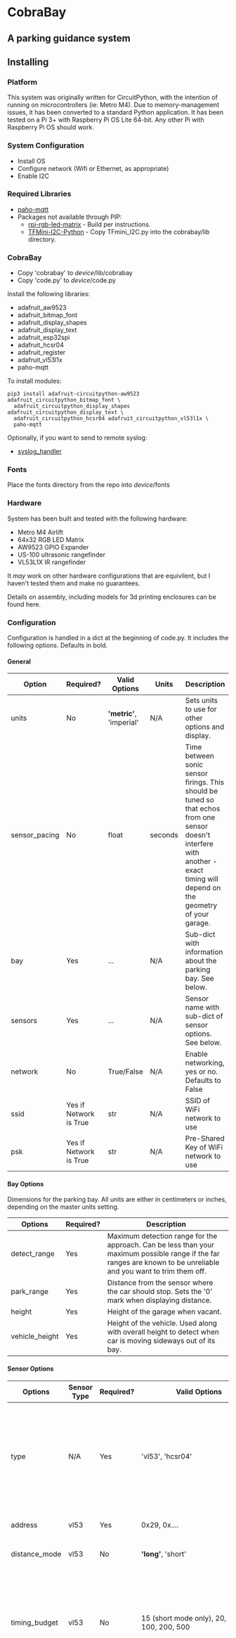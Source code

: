 # CobraBay
## A parking guidance system

## Installing

### Platform

This system was originally written for CircuitPython, with the intention of running on microcontrollers (ie: Metro M4). Due to
memory-management issues, it has been converted to a standard Python application. It has been tested on a Pi 3+ with 
Raspberry Pi OS Lite 64-bit. Any other Pi with Raspberry Pi OS should work.

### System Configuration
* Install OS
* Configure network (Wifi or Ethernet, as appropriate)
* Enable I2C


### Required Libraries

* [paho-mqtt](https://github.com/eclipse/paho.mqtt.python)
* Packages not available through PIP:
  * [rpi-rgb-led-matrix](https://github.com/hzeller/rpi-rgb-led-matrix) - Build per instructions.
  * [TFMini-I2C-Python](https://github.com/madewhatnow/TFmini-I2C-Python) - Copy TFmini_I2C.py into the cobrabay/lib directory.

### CobraBay
* Copy 'cobrabay' to _device_/lib/cobrabay
* Copy 'code.py' to _device_/code.py

Install the following libraries:
  * adafruit_aw9523
  * adafruit_bitmap_font
  * adafruit_display_shapes
  * adafruit_display_text
  * adafruit_esp32spi
  * adafruit_hcsr04
  * adafruit_register
  * adafruit_vl53l1x
  * paho-mqtt

To install modules:
```
pip3 install adafruit-circuitpython-aw9523 adafruit_circuitpython_bitmap_font \
  adafruit_circuitpython_display_shapes adafruit_circuitpython_display_text \
  adafruit_circuitpython_hcsr04 adafruit_circuitpython_vl53l1x \
  paho-mqtt
```

Optionally, if you want to send to remote syslog:
* [syslog_handler](https://github.com/chrisgilldc/circuitpython_syslog_handler)

### Fonts
Place the fonts directory from the repo into _device_/fonts

### Hardware
System has been built and tested with the following hardware:
* Metro M4 Airlift
* 64x32 RGB LED Matrix
* AW9523 GPIO Expander
* US-100 ultrasonic rangefinder
* VL53L1X IR rangefinder

It *may* work on other hardware configurations that are equivilent, but I haven't tested them and make no guarantees.

Details on assembly, including models for 3d printing enclosures can be found here.

### Configuration

Configuration is handled in a dict at the beginning of code.py. It includes the following options. Defaults in bold.

#### General
| Option        | Required?              | Valid Options            | Units   | Description                                                                                                                                                                     |
|---------------|------------------------|--------------------------|---------|---------------------------------------------------------------------------------------------------------------------------------------------------------------------------------|
| units         | No                     | **'metric'**, 'imperial' | N/A     | Sets units to use for other options and display.                                                                                                                                |
| sensor_pacing | No                     | float                    | seconds | Time between sonic sensor firings. This should be tuned so that echos from one sensor doesn't interfere with another - exact timing will depend on the geometry of your garage. |
| bay           | Yes                    | ...                      | N/A     | Sub-dict with information about the parking bay. See below.                                                                                                                     |
| sensors       | Yes                    | ...                      | N/A     | Sensor name with sub-dict of sensor options. See below.                                                                                                                         |
| network       | No                     | True/False               | N/A     | Enable networking, yes or no. Defaults to False                                                                                                                                 |
| ssid          | Yes if Network is True | str                      | N/A     | SSID of WiFi network to use                                                                                                                                                     | 
| psk           | Yes if Network is True | str                      | N/A     | Pre-Shared Key of WiFi network to use                                                                                                                                           |

#### Bay Options
Dimensions for the parking bay. All units are either in centimeters or inches, depending on the master units setting.

| Options | Required? | Description |
| --- | --- | --- |
| detect_range | Yes | Maximum detection range for the approach. Can be less than your maximum possible range if the far ranges are known to be unreliable and you want to trim them off. |
| park_range | Yes | Distance from the sensor where the car should stop. Sets the '0' mark when displaying distance. |
| height | Yes | Height of the garage when vacant. |
| vehicle_height | Yes | Height of the vehicle. Used along with overall height to detect when car is moving sideways out of its bay. |

#### Sensor Options
| Options | Sensor Type | Required? | Valid Options | Units | Description |
| --- | --- | --- | --- | --- | --- |
| type | N/A | Yes | 'vl53', 'hcsr04' | N/A | Type of sensor. Note, HCSR04 mode should work for any compatible sensor, such as the US-100. |
| address | vl53 | Yes | 0x29, 0x.... | N/A | I2C address of the sensor. |
| distance_mode | vl53 | No | **'long'**, 'short' | N/A | Distance sensing mode |
| timing_budget | vl53 | No | 15 (short mode only), 20, 33, **50**, 100, 200, 500 | ms | Ranging duration. Increasing and improve reliability. Only certain values are supported by the base library. |
| board | hcsr04 | Yes | **'local'**,'0x58','0x59','0x5A','0x5B' | N/A | Where the GPIO pins for trigger and echo are. 'Local' uses on-board pins from the board. If using an AW9523 GPIO expander, specify the I2C address of the board. |
| trigger | hcsr04 | Yes | int | N/A | Pin to trigger ping. |
| echo | hcsr04 | Yes | int | N/A | Pin to listen for echo on. |
| timeout | hcsr04 | Yes | float | seconds | How long to wait for the echo. |

## MQTT Topics

The system uses MQTT to communicate out and get signals and commands to enter various modes. Two conceptual entities are
available, a device, representing the entire system, and a bay, representing a specific parking space. Currently only
one bay per device is supported, this may change in the future.


### Device Sensors
Device-level sensors are reported under 'cobrabay/_MAC_/_Sensor_'.

**Connectivity**

Topic: '/cobrabay/_MAC_/connectivity'
* online - Device is online and functioning
* offline - Device is not connected to the network, not working.

**Note:** This topic is also the last-will for the device. If Connectivity goes to offline, it can be safely assumed that all other topics are unavailable. 

**Memory**

Topic: '/cobrabay/_MAC_/mem'

Available memory on the device, in kilobytes. Largely useful in debugging where we can wander into MemoryExceptions.

### Device Commands

A Device can accept the following commands through the topic 'cobrabay/_MAC_/cmd'

| Command        | Options                                     | Action                                                                                                | 
|----------------|---------------------------------------------|-------------------------------------------------------------------------------------------------------|
| reset          | None                                        | Perform a soft reset of the whole system                                                              |
| rescan_sensors | None                                        | Rescan the defined sensors                                                                            |
| display_sensor | sensor: *sensor_id*<br />timeout: *seconds* | Display reading from *sensor_id* on the display for *timeout* seconds. Timeout defaults to 360s (5m). | 
| discover       | None                                        | Recalculate discovery and resend to Home Assistant.                                                   |

### Bay Sensors
Bay sensors are reported as a child of the device, under '/cobrabay/_MAC_/_bay_name_/_sensor_'

**Occupied**
Current occupancy of the bay.
Topic: '/cobrabay/_MAC_/_bay_name_/occupied'
* on - Vehicle has been positively identified in the bay
* off - No vehicle identified in the bay

Note that the system presumes unoccupied as the default state, and will thus err on the side of false negatives rather than false positives.

**State**

Current operating state of the bay.

Topic: 'cobrabay/_MAC_/_bay_name_/state'

Will be on of the following:
* ready - Bay is idle and ready to enter a command mode
* docking - In the process of docking
* undocking - In the process of undocking
* verifying - In the process of verifying.
* unavailable - Bay is not able to operate due to an issue. Likely missing/offline sensors.

**Position**

Topic: 'cobrabay/_MAC_/_bay_name_/position'

Reports the position 'quality' of the bay if bay is occupied.

**Sensors**

Reports the most recent sensor readings for this bay.



A pr*ogression of sensors would look like this:*

| | Bay Occupancy | Bay State |
| --- | --- | --- |
| No vehicle | 'ready' | 'off' |
| Vehicle approaches to park | 'docking' | 'off' |
| Vehicle stops briefly | 'docking' | 'off' |
| Vehicle fully parked. | 'ready' | 'on' |

### Bay Commands

| Command | Action |
| --- | --- |
| dock | Start the docking process. |
| undock | Start the undocking process. |
| complete | Mark the docking as complete based on an external criteria |
| abort | Abort a running docking or undocking. |
| verify | Check occupancy of bay and update status. |


# Future Enhancements
Not-quite-bugs:
* Get Syslog handler to attach to children.

Sort of working but not done yet:
* Home Assistant Discovery

Features
* Include NTP client so real timestamps can be included
* Separate configuration into YAML
* Add ability to load/reload/save configuration via MQTT commands